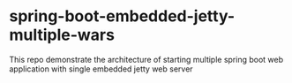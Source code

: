 # spring-boot-embedded-jetty-multiple-wars
This repo demonstrate the architecture of starting multiple spring boot web application with single embedded jetty web server
